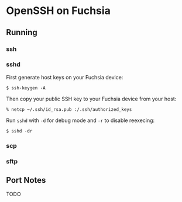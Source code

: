 # OpenSSH on Fuchsia

## Running

### ssh

### sshd

First generate host keys on your Fuchsia device:
```
$ ssh-keygen -A
```

Then copy your public SSH key to your Fuchsia device from your host:
```
% netcp ~/.ssh/id_rsa.pub :/.ssh/authorized_keys
```

Run `sshd` with `-d` for debug mode and `-r` to disable reexecing:
```
$ sshd -dr
```
### scp

### sftp

## Port Notes

TODO

